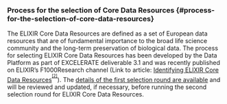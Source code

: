 ### Process for the selection of Core Data Resources {#process-for-the-selection-of-core-data-resources}

The ELIXIR Core Data Resources are defined as a set of European data resources that are of fundamental importance to the broad life science community and the long-term preservation of biological data. The process for selecting ELIXIR Core Data Resources has been developed by the Data Platform as part of EXCELERATE deliverable 3.1 and was recently published on ELIXIR’s F1000Research channel (Link to article: [Identifying ELIXIR Core Data Resources](https://f1000research.com/articles/5-2422/v1)<sup><sup id="557827222347798-footnote-ref-1"><a href="#557827222347798-footnote-1">[2]</a></sup></sup>). The [details of the first selection round are available](https://docs.google.com/document/d/12pzduv5vxUQ74YK9irXQZvmJLD0qwuT2IgOOMn-sYGk/edit?usp=sharing) and will be reviewed and updated, if necessary, before running the second selection round for ELIXIR Core Data Resources.

[^2]: